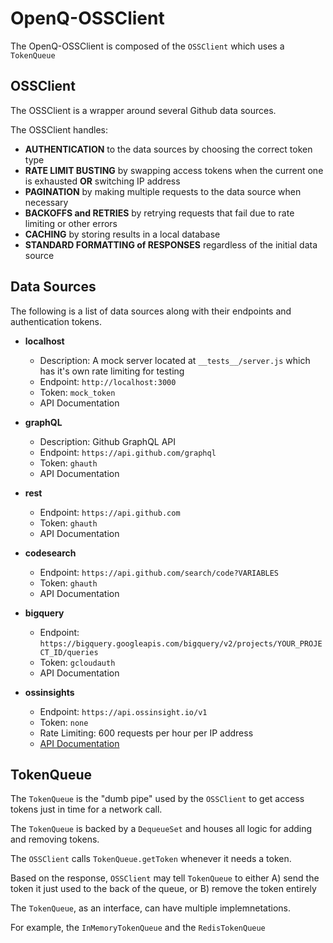 # OpenQ-OSSClient

The OpenQ-OSSClient is composed of the `OSSClient` which uses a `TokenQueue`

## OSSClient

The OSSClient is a wrapper around several Github data sources.

The OSSClient handles:

- **AUTHENTICATION** to the data sources by choosing the correct token type
- **RATE LIMIT BUSTING** by swapping access tokens when the current one is exhausted **OR** switching IP address
- **PAGINATION** by making multiple requests to the data source when necessary
- **BACKOFFS and RETRIES** by retrying requests that fail due to rate limiting or other errors
- **CACHING** by storing results in a local database
- **STANDARD FORMATTING of RESPONSES** regardless of the initial data source

## Data Sources

The following is a list of data sources along with their endpoints and authentication tokens.

- **localhost**
  - Description: A mock server located at `__tests__/server.js` which has it's own rate limiting for testing
  - Endpoint: `http://localhost:3000`
  - Token: `mock_token`
  - API Documentation

- **graphQL**
  - Description: Github GraphQL API
  - Endpoint: `https://api.github.com/graphql`
  - Token: `ghauth`
  - API Documentation

- **rest**
  - Endpoint: `https://api.github.com`
  - Token: `ghauth`
  - API Documentation

- **codesearch**
  - Endpoint: `https://api.github.com/search/code?VARIABLES`
  - Token: `ghauth`
  - API Documentation

- **bigquery**
  - Endpoint: `https://bigquery.googleapis.com/bigquery/v2/projects/YOUR_PROJECT_ID/queries`
  - Token: `gcloudauth`
  - API Documentation

- **ossinsights**
  - Endpoint: `https://api.ossinsight.io/v1`
  - Token: `none`
  - Rate Limiting: 600 requests per hour per IP address
  - [API Documentation](https://ossinsight.io/docs/api)

## TokenQueue

The `TokenQueue` is the "dumb pipe" used by the `OSSClient` to get access tokens just in time for a network call.

The `TokenQueue` is backed by a `DequeueSet` and houses all logic for adding and removing tokens.

The `OSSClient` calls `TokenQueue.getToken` whenever it needs a token.

Based on the response, `OSSClient` may tell `TokenQueue` to either A) send the token it just used to the back of the queue, or B) remove the token entirely

The `TokenQueue`, as an interface, can have multiple implemnetations.

For example, the `InMemoryTokenQueue` and the `RedisTokenQueue`
